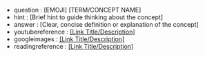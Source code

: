 <!-- AI Security Course Card Template -->
<!-- Copy this template to create new cards -->
<!-- Replace placeholders with actual content -->

- question : [EMOJI] [TERM/CONCEPT NAME]
- hint : [Brief hint to guide thinking about the concept]
- answer : [Clear, concise definition or explanation of the concept]
- youtubereference : <a href="[URL]" target="_blank">[Link Title/Description]</a>
- googleimages : <a href="[URL]" target="_blank">[Link Title/Description]</a>
- readingreference : <a href="[URL]" target="_blank">[Link Title/Description]</a>

<!-- Example Usage:
- question : 🎯 adversarial attack
- hint : Think about inputs that look normal to humans but confuse AI models
- answer : A malicious input designed to fool AI models by adding imperceptible perturbations that cause misclassification while appearing normal to humans
- reference : <a href="https://www.youtube.com/watch?v=p_i32sJc2-A" target="_blank">This Tiny Change BREAKS AI | FGSM Adversarial Attack Explained</a>
-->